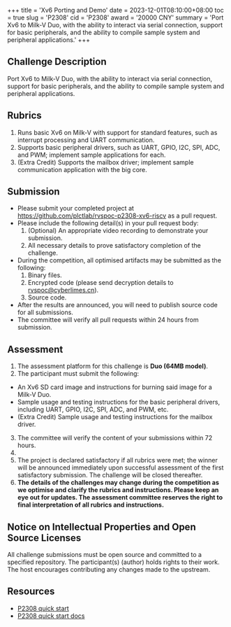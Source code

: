 +++
title = 'Xv6 Porting and Demo'
date = 2023-12-01T08:10:00+08:00
toc = true
slug = 'P2308'
cid = 'P2308'
award = '20000 CNY'
summary = 'Port Xv6 to Milk-V Duo, with the ability to interact via serial connection, support for basic peripherals, and the ability to compile sample system and peripheral applications.'
+++

## Challenge Description

Port Xv6 to Milk-V Duo, with the ability to interact via serial connection, support for basic peripherals, and the ability to compile sample system and peripheral applications.

## Rubrics

1. Runs basic Xv6 on Milk-V with support for standard features, such as interrupt processing and UART communication.
2. Supports basic peripheral drivers, such as UART, GPIO, I2C, SPI, ADC, and PWM; implement sample applications for each.
3. (Extra Credit) Supports the mailbox driver; implement sample communication application with the big core.

## Submission

* Please submit your completed project at https://github.com/plctlab/rvspoc-p2308-xv6-riscv as a pull request.
* Please include the following detail(s) in your pull request body:
  1. (Optional) An appropriate video recording to demonstrate your submission.
  2. All necessary details to prove satisfactory completion of the challenge.
* During the competition, all optimised artifacts may be submitted as the following:
  1. Binary files.
  2. Encrypted code (please send decryption details to rvspoc@cyberlimes.cn).
  3. Source code.
* After the results are announced, you will need to publish source code for all submissions.
* The committee will verify all pull requests within 24 hours from submission.

## Assessment

1. The assessment platform for this challenge is **Duo (64MB model)**.
2. The participant must submit the following:
  - An Xv6 SD card image and instructions for burning said image for a Milk-V Duo.
  - Sample usage and testing instructions for the basic peripheral drivers, including UART, GPIO, I2C, SPI, ADC, and PWM, etc.
  - (Extra Credit) Sample usage and testing instructions for the mailbox driver.
3. The committee will verify the content of your submissions within 72 hours.
4. 
5. The project is declared satisfactory if all rubrics were met; the winner will be announced immediately upon successful assessment of the first satisfactory submission. The challenge will be closed thereafter.
6. **The details of the challenges may change during the competition as we optimise and clarify the rubrics and instructions. Please keep an eye out for updates. The assessment committee reserves the right to final interpretation of all rubrics and instructions.**

## Notice on Intellectual Properties and Open Source Licenses

All challenge submissions must be open source and committed to a specified repository. The participant(s) (author) holds rights to their work. The host encourages contributing any changes made to the upstream.

## Resources

- [P2308 quick start ](https://www.bilibili.com/video/BV1794y1T7A2/)
- [P2308 quick start docs](https://github.com/plctlab/rvspoc/blob/main/Docs/P2308/P2308.md)
